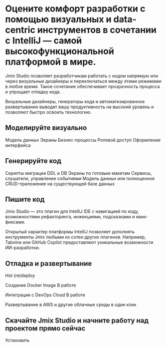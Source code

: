 # Оцените комфорт разработки с помощью визуальных и data-centric инструментов в сочетании с IntelliJ — самой высокофункциональной платформой в мире.

Jmix Studio позволяет разработчикам работать с кодом напрямую или через визуальные дизайнеры и переключаться между этими режимами в любое время. Такое сочетание обеспечивает прозрачность процесса и упрощает отладку кода.

Визуальные дизайнеры, генераторы кода и автоматизированное развертывание выводят вашу продуктивность на высокий уровень и позволяют быстро освоить технологию.

## Моделируйте визуально

Модель данных
Экраны
Бизнес-процессы 
Ролевой доступ
Оформление интерфейса

## Генерируйте код
Скрипты миграции DDL и DB
Экраны по готовым макетам
Сервисы, слушатели, управление событиями
Модель данных или полноценное CRUD-приложение на существующей базе данных

## Пишите код
Jmix Studio — это плагин для IntelliJ IDE с навигацией по коду, возможностями рефакторинга, инжекциями, подсказками и квик-фиксами.

Открытый характер платформы IntelliJ позволяет дополнять инструменты Jmix любыми из сотен других плагинов. Например, Tabnine или GitHub Copilot предоставляют уникальные возможности ИИ-разработки.


## Отладка и развертывание

Hot (re)deploy

Создание Docker Image
В работе

Интеграция с DevOps Cloud
В работе

Развертывание в AWS и другие облачные среды в один клик

## Скачайте Jmix Studio и начните работу над проектом прямо сейчас
Установить
